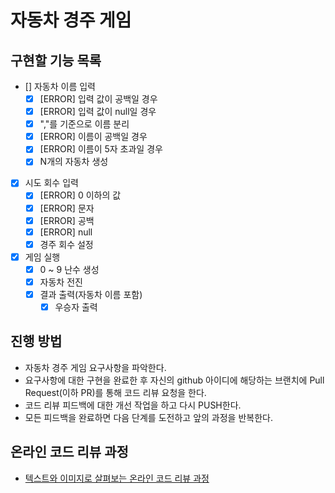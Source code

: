 # 자동차 경주 게임

## 구현할 기능 목록
- [] 자동차 이름 입력   
    - [X] [ERROR] 입력 값이 공백일 경우    
    - [X] [ERROR] 입력 값이 null일 경우       
    - [X] ","를 기준으로 이름 분리   
    - [X] [ERROR] 이름이 공백일 경우   
    - [X] [ERROR] 이름이 5자 초과일 경우          
    - [X] N개의 자동차 생성   
    
- [X] 시도 회수 입력    
    - [X] [ERROR] 0 이하의 값    
    - [X] [ERROR] 문자    
    - [X] [ERROR] 공백    
    - [X] [ERROR] null   
    - [X] 경주 회수 설정   
    
- [X] 게임 실행  
    - [X] 0 ~ 9 난수 생성   
    - [X] 자동차 전진   
    - [X] 결과 출력(자동차 이름 포함)   
        - [X] 우승자 출력   

## 진행 방법
* 자동차 경주 게임 요구사항을 파악한다.
* 요구사항에 대한 구현을 완료한 후 자신의 github 아이디에 해당하는 브랜치에 Pull Request(이하 PR)를 통해 코드 리뷰 요청을 한다.
* 코드 리뷰 피드백에 대한 개선 작업을 하고 다시 PUSH한다.
* 모든 피드백을 완료하면 다음 단계를 도전하고 앞의 과정을 반복한다.

## 온라인 코드 리뷰 과정
* [텍스트와 이미지로 살펴보는 온라인 코드 리뷰 과정](https://github.com/next-step/nextstep-docs/tree/master/codereview)